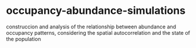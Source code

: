 # occupancy-abundance-simulations
construccion and analysis of the relationship between abundance and occupancy patterns, considering the spatial autocorrelation and the state of the population

